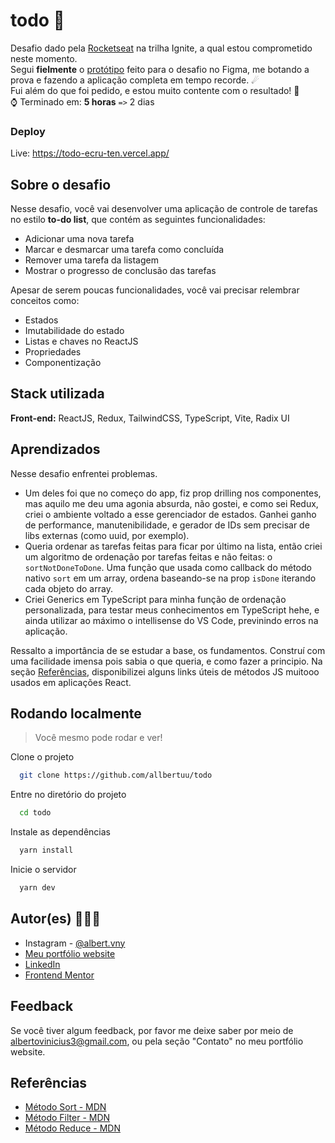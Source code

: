 
# todo 📃

Desafio dado pela [Rocketseat](https://www.rocketseat.com.br/) na trilha Ignite, a qual estou comprometido neste momento.  
Segui **fielmente** o [protótipo](https://www.figma.com/file/0n0zDN7zbzhRbaEO74Xesx/ToDo-List/duplicate) feito para o desafio no Figma, me botando a prova e fazendo a aplicação completa em tempo recorde. ☄  
Fui além do que foi pedido, e estou muito contente com o resultado! 🎀  
⌚ Terminado em: **5 horas** `=>` 2 dias

### Deploy
Live: https://todo-ecru-ten.vercel.app/
## Sobre o desafio
Nesse desafio, você vai desenvolver uma aplicação de controle de tarefas no estilo **to-do list**, que contém as seguintes funcionalidades:

- Adicionar uma nova tarefa
- Marcar e desmarcar uma tarefa como concluída
- Remover uma tarefa da listagem
- Mostrar o progresso de conclusão das tarefas

Apesar de serem poucas funcionalidades, você vai precisar relembrar conceitos como:

- Estados
- Imutabilidade do estado
- Listas e chaves no ReactJS
- Propriedades
- Componentização


## Stack utilizada

**Front-end:** ReactJS, Redux, TailwindCSS, TypeScript, Vite, Radix UI


## Aprendizados

Nesse desafio enfrentei problemas.  
- Um deles foi que no começo do app, fiz prop drilling nos componentes, mas aquilo me deu uma agonia absurda, não gostei, e como sei Redux, criei o ambiente voltado a esse gerenciador de estados. Ganhei ganho de performance, manutenibilidade, e gerador de IDs sem precisar de libs externas (como uuid, por exemplo).  
- Queria ordenar as tarefas feitas para ficar por último na lista, então criei um algoritmo de ordenação por tarefas feitas e não feitas: o `sortNotDoneToDone`. Uma função que usada como callback do método nativo `sort` em um array, ordena baseando-se na prop `isDone` iterando cada objeto do array.
- Criei Generics em TypeScript para minha função de ordenação personalizada, para testar meus conhecimentos em TypeScript hehe, e ainda utilizar ao máximo o intellisense do VS Code, previnindo erros na aplicação.

Ressalto a importância de se estudar a base, os fundamentos. Construí com uma facilidade imensa pois sabia o que queria, e como fazer a principio. Na seção [Referências](#referências), disponibilizei alguns links úteis de métodos JS muitooo usados em aplicações React.
## Rodando localmente

> Você mesmo pode rodar e ver!

Clone o projeto

```bash
  git clone https://github.com/allbertuu/todo
```

Entre no diretório do projeto

```bash
  cd todo
```

Instale as dependências

```bash
  yarn install
```

Inicie o servidor

```bash
  yarn dev
```

## Autor(es) 🙎🏻‍♂️

- Instagram - [@albert.vny](https://www.instagram.com/albert.vny/?hl=pt-br)
- [Meu portfólio website](https://portfolio-allbertuu.vercel.app/)
- [LinkedIn](https://www.linkedin.com/in/albertov-albuquerque/)
- [Frontend Mentor](https://www.frontendmentor.io/profile/allbertuu)
## Feedback

Se você tiver algum feedback, por favor me deixe saber por meio de albertovinicius3@gmail.com, ou pela seção "Contato" no meu portfólio website.


## Referências

 - [Método Sort - MDN](https://developer.mozilla.org/pt-BR/docs/Web/JavaScript/Reference/Global_Objects/Array/sort)
 - [Método Filter - MDN](https://developer.mozilla.org/pt-BR/docs/Web/JavaScript/Reference/Global_Objects/Array/filter)
 - [Método Reduce - MDN](https://developer.mozilla.org/pt-BR/docs/Web/JavaScript/Reference/Global_Objects/Array/Reduce)
 
